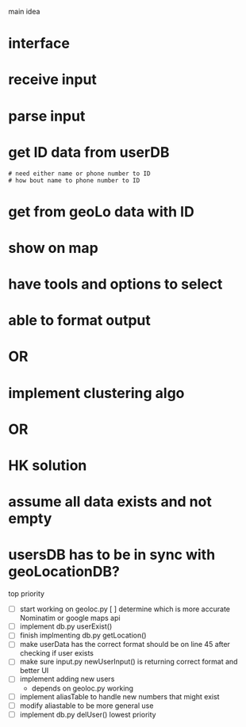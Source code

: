 main idea
# interface
# receive input
# parse input
# get ID data from userDB
    # need either name or phone number to ID
    # how bout name to phone number to ID
# get from geoLo data with ID

# show on map

# have tools and options to select
# able to format output
# OR
# implement clustering algo
# OR
# HK solution
# assume all data exists and not empty
# usersDB has to be in sync with geoLocationDB?

top priority
- [ ] start working on geoloc.py
    [ ] determine which is more accurate Nominatim or google maps api
- [ ] implement db.py userExist()
- [ ] finish implmenting db.py getLocation()
- [ ] make userData has the correct format 
    should be on line 45
    after checking if user exists
- [ ] make sure input.py newUserInput() is returning correct format and better UI
- [ ] implement adding new users
    - depends on geoloc.py working
- [ ] implement aliasTable to handle new numbers that might exist
- [ ] modify aliastable to be more general use
- [ ] implement db.py delUser()
lowest priority